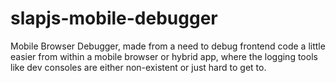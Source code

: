 # slapjs-mobile-debugger
Mobile Browser Debugger, made from a need to debug frontend code a little easier from within a mobile browser or hybrid app, where the logging tools like dev consoles are either non-existent or just hard to get to.
